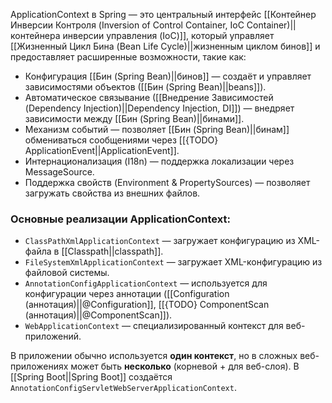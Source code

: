 ApplicationContext в Spring — это центральный интерфейс [[Контейнер Инверсии Контроля (Inversion of Control Container, IoC Container)||контейнера инверсии управления (IoC)]], который управляет [[Жизненный Цикл Бина (Bean Life Cycle)||жизненным циклом бинов]] и предоставляет расширенные возможности, такие как:

- Конфигурация [[Бин (Spring Bean)||бинов]] — создаёт и управляет зависимостями объектов ([[Бин (Spring Bean)||beans]]).
- Автоматическое связывание ([[Внедрение Зависимостей (Dependency Injection)||Dependency Injection, DI]]) — внедряет зависимости между [[Бин (Spring Bean)||бинами]].
- Механизм событий — позволяет [[Бин (Spring Bean)||бинам]] обмениваться сообщениями через [[{TODO} ApplicationEvent||ApplicationEvent]].
- Интернационализация (I18n) — поддержка локализации через MessageSource.
- Поддержка свойств (Environment & PropertySources) — позволяет загружать свойства из внешних файлов.


### Основные реализации ApplicationContext:

- `ClassPathXmlApplicationContext` — загружает конфигурацию из XML-файла в [[Classpath||classpath]].
- `FileSystemXmlApplicationContext` — загружает XML-конфигурацию из файловой системы.
- `AnnotationConfigApplicationContext` — используется для конфигурации через аннотации ([[Configuration (аннотация)||@Configuration]], [[{TODO} ComponentScan (аннотация)||@ComponentScan]]).
- `WebApplicationContext` — специализированный контекст для веб-приложений.


В приложении обычно используется **один контекст**, но в сложных веб-приложениях может быть **несколько** (корневой + для веб-слоя). В [[Spring Boot||Spring Boot]] создаётся `AnnotationConfigServletWebServerApplicationContext`.